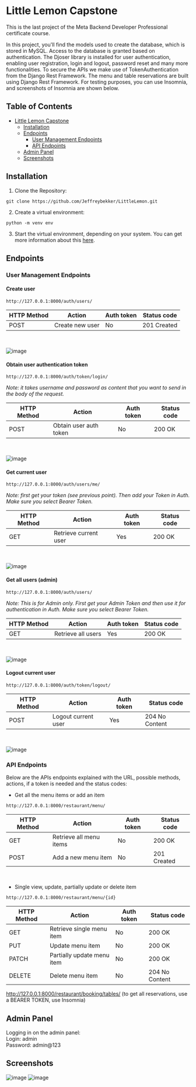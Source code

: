 # Little Lemon Capstone

<p>This is the last project of the Meta Backend Developer Professional certificate course.</p>
<p>In this project, you'll find the models used to create the database, which is stored in MySQL. Access to the database is granted based on authentication. The Djoser library is installed for user authentication, enabling user registration, login and logout, password reset and many more functionalities. To secure the APIs we make use of TokenAuthentication from the Django Rest Framework. The menu and table reservations are built using Django Rest Framework. For testing purposes, you can use Insomnia, and screenshots of Insomnia are shown below.</p>


## Table of Contents
* [Little Lemon Capstone](#little-lemon-capstone)
  * [Installation](#installation)
  * [Endpoints](#endpoints)
  	* [User Management Endpoints](#user-management-endpoints)
  	* [API Endpoints](#api-endpoints)
  * [Admin Panel](#admin-panel)
  * [Screenshots](#screenshots)

## Installation
1. Clone the Repository:
```
git clone https://github.com/Jeffreybekker/LittleLemon.git
```
2. Create a virtual environment:
```
python -m venv env
```
3. Start the virtual environment, depending on your system. You can get more information about this <a href="https://docs.python.org/3/tutorial/venv.html">here</a>.

## Endpoints
### User Management Endpoints
#### Create user
```
http://127.0.0.1:8000/auth/users/
```

<table>
	<thead>
		<tr>
			<th>HTTP Method</th>
			<th>Action</th>
			<th>Auth token</th>
			<th>Status code</th>
		</tr>
	</thead>
	<tbody>
		<tr>
			<td>POST</td>
			<td>Create new user</td>
			<td>No</td>
			<td>201 Created</td>
		</tr>
	</tbody>
</table>
<br>

![image](https://github.com/user-attachments/assets/cee12efb-6043-4f04-ab34-bce3e92e65e2)

#### Obtain user authentication token
```
http://127.0.0.1:8000/auth/token/login/
```
*Note: it takes username and password as content that you want to send in the body of the request.*

<table>
	<thead>
		<tr>
			<th>HTTP Method</th>
			<th>Action</th>
			<th>Auth token</th>
			<th>Status code</th>
		</tr>
	</thead>
	<tbody>
		<tr>
			<td>POST</td>
			<td>Obtain user auth token</td>
			<td>No</td>
			<td>200 OK</td>
		</tr>
	</tbody>
</table>
<br>

![image](https://github.com/user-attachments/assets/a18fd43d-3d0e-4e89-a332-6c004b965ac9)

#### Get current user
```
http://127.0.0.1:8000/auth/users/me/
```
*Note: first get your token (see previous point). Then add your Token in Auth. Make sure you select Bearer Token.*

<table>
	<thead>
		<tr>
			<th>HTTP Method</th>
			<th>Action</th>
			<th>Auth token</th>
			<th>Status code</th>
		</tr>
	</thead>
	<tbody>
		<tr>
			<td>GET</td>
			<td>Retrieve current user</td>
			<td>Yes</td>
			<td>200 OK</td>
		</tr>
	</tbody>
</table>
<br>

![image](https://github.com/user-attachments/assets/bea9f815-a2fd-4bab-ae6b-1282c298e489)

#### Get all users (admin)
```
http://127.0.0.1:8000/auth/users/
```
*Note: This is for Admin only. First get your Admin Token and then use it for authentication in Auth. Make sure you select Bearer Token.*

<table>
	<thead>
		<tr>
			<th>HTTP Method</th>
			<th>Action</th>
			<th>Auth token</th>
			<th>Status code</th>
		</tr>
	</thead>
	<tbody>
		<tr>
			<td>GET</td>
			<td>Retrieve all users</td>
			<td>Yes</td>
			<td>200 OK</td>
		</tr>
	</tbody>
</table>
<br>

![image](https://github.com/user-attachments/assets/dd97969b-3594-48c4-913b-b30f6aef15c1)

#### Logout current user
```
http://127.0.0.1:8000/auth/token/logout/
```

<table>
	<thead>
		<tr>
			<th>HTTP Method</th>
			<th>Action</th>
			<th>Auth token</th>
			<th>Status code</th>
		</tr>
	</thead>
	<tbody>
		<tr>
			<td>POST</td>
			<td>Logout current user</td>
			<td>Yes</td>
			<td>204 No Content</td>
		</tr>
	</tbody>
</table>
<br>

![image](https://github.com/user-attachments/assets/ff2b2032-0f98-455b-9865-342affcf88a3)


### API Endpoints
<p>Below are the APIs endpoints explained with the URL, possible methods, actions, if a token is needed and the status codes:</p>

* Get all the menu items or add an item
```
http://127.0.0.1:8000/restaurant/menu/
```
<table>
	<thead>
		<tr>
			<th>HTTP Method</th>
			<th>Action</th>
			<th>Auth token</th>
			<th>Status code</th>
		</tr>
	</thead>
	<tbody>
		<tr>
			<td>GET</td>
			<td>Retrieve all menu items</td>
			<td>No</td>
			<td>200 OK</td>
		</tr>
		<tr>
			<td>POST</td>
			<td>Add a new menu item</td>
			<td>No</td>
			<td>201 Created</td>
		</tr>
	</tbody>
</table>
<br>

* Single view, update, partially update or delete item
```
http://127.0.0.1:8000/restaurant/menu/{id}
```
<table>
	<thead>
		<tr>
			<th>HTTP Method</th>
			<th>Action</th>
			<th>Auth token</th>
			<th>Status code</th>
		</tr>
	</thead>
	<tbody>
		<tr>
			<td>GET</td>
			<td>Retrieve single menu item</td>
			<td>No</td>
			<td>200 OK</td>
		</tr>
		<tr>
			<td>PUT</td>
			<td>Update menu item</td>
			<td>No</td>
			<td>200 OK</td>
		</tr>
			<tr>
				<td>PATCH</td>
				<td>Partially update menu item</td>
				<td>No</td>
				<td>200 OK</td>
		</tr>
			<tr>
				<td>DELETE</td>
				<td>Delete menu item</td>
				<td>No</td>
				<td>204 No Content</td>
		</tr>
	</tbody>
</table>


http://127.0.0.1:8000/restaurant/booking/tables/ (to get all reservations, use a BEARER TOKEN, use Insomnia) 
## Admin Panel
<p>Logging in on the admin panel: <br> 
Login: admin <br> 
Password: admin@123</p>

## Screenshots
![image](https://github.com/user-attachments/assets/62a6deaa-0af9-4a08-93b4-3154d8a30734)
![image](https://github.com/user-attachments/assets/cb8c4eb9-6e20-4c67-a932-855050e78a9f)

